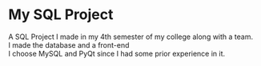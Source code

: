 # My SQL Project

A SQL Project I made in my 4th semester of my college along with a team.  
I made the database and a front-end  
I choose MySQL and PyQt since I had some prior experience in it.  